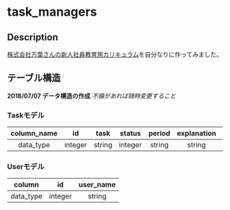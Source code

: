 # task_managers

## Description
[株式会社万葉さんの新人社員教育用カリキュラム](https://github.com/everyleaf/el-training)を自分なりに作ってみました。

## テーブル構造

**2018/07/07 データ構造の作成** 
*不備があれば随時変更すること*
### Taskモデル
| column_name | id      | task   | status  | period | explanation | priority | label  |
|:-----------:|:-------:|:------:|:-------:|:------:|:-----------:|:--------:|:------:|
| data_type   | integer | string | integer | string | string      | integer  | string |

### Userモデル
| column    | id      | user_name |
|:---------:|:-------:|:---------:|
| data_type | integer | string    |

